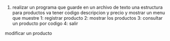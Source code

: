 1. realizar un programa que guarde en un archivo de texto una estructura para productos va tener codigo descripcion y precio y mostrar un menu que 
muestre 
1: registrar producto 
2: mostrar los productos
3: consultar un producto por codigo
4: salir


modificar un producto
